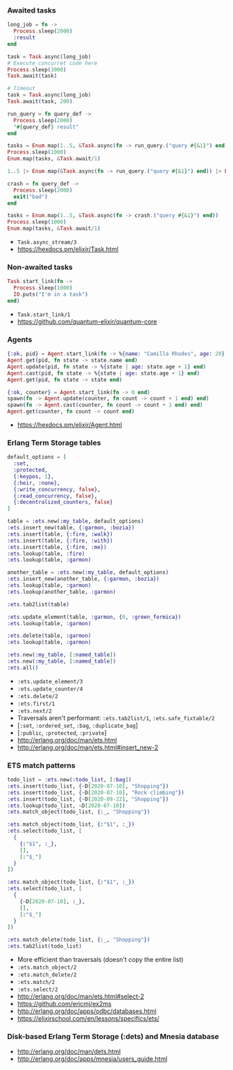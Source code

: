 ### Awaited tasks

```elixir
long_job = fn ->
  Process.sleep(2000)
  :result
end

task = Task.async(long_job)
# Execute concurret code here
Process.sleep(3000)
Task.await(task)

# Timeout
task = Task.async(long_job)
Task.await(task, 200)
```

```elixir
run_query = fn query_def ->
  Process.sleep(2000)
  "#{query_def} result"
end

tasks = Enum.map(1..5, &Task.async(fn -> run_query.("query #{&1}") end))
Process.sleep(1000)
Enum.map(tasks, &Task.await/1)

1..5 |> Enum.map(&Task.async(fn -> run_query.("query #{&1}") end)) |> Enum.map(&Task.await/1)
```

```elixir
crash = fn query_def ->
  Process.sleep(2000)
  exit("bad")
end

tasks = Enum.map(1..5, &Task.async(fn -> crash.("query #{&1}") end))
Process.sleep(1000)
Enum.map(tasks, &Task.await/1)
```

- `Task.async_stream/3`
- https://hexdocs.pm/elixir/Task.html

### Non-awaited tasks

```elixir
Task.start_link(fn ->
  Process.sleep(1000)
  IO.puts("I'm in a task")
end)
```

- `Task.start_link/1`
- https://github.com/quantum-elixir/quantum-core

### Agents

```elixir
{:ok, pid} = Agent.start_link(fn -> %{name: "Camilla Rhodes", age: 20} end)
Agent.get(pid, fn state -> state.name end)
Agent.update(pid, fn state -> %{state | age: state.age + 1} end)
Agent.cast(pid, fn state -> %{state | age: state.age + 1} end)
Agent.get(pid, fn state -> state end)

{:ok, counter} = Agent.start_link(fn -> 0 end)
spawn(fn -> Agent.update(counter, fn count -> count + 1 end) end)
spawn(fn -> Agent.cast(counter, fn count -> count + 1 end) end)
Agent.get(counter, fn count -> count end)
```

- https://hexdocs.pm/elixir/Agent.html

### Erlang Term Storage tables

```elixir
default_options = [
  :set,
  :protected,
  {:keypos, 1},
  {:heir, :none},
  {:write_concurrency, false},
  {:read_concurrency, false},
  {:decentralized_counters, false}
]

table = :ets.new(:my_table, default_options)
:ets.insert_new(table, {:garmon, :bozia})
:ets.insert(table, {:fire, :walk})
:ets.insert(table, {:fire, :with})
:ets.insert(table, {:fire, :me})
:ets.lookup(table, :fire)
:ets.lookup(table, :garmon)

another_table = :ets.new(:my_table, default_options)
:ets.insert_new(another_table, {:garmon, :bozia})
:ets.lookup(table, :garmon)
:ets.lookup(another_table, :garmon)

:ets.tab2list(table)

:ets.update_element(table, :garmon, {0, :green_formica})
:ets.lookup(table, :garmon)

:ets.delete(table, :garmon)
:ets.lookup(table, :garmon)

:ets.new(:my_table, [:named_table])
:ets.new(:my_table, [:named_table])
:ets.all()
```

- `:ets.update_element/3`
- `:ets.update_counter/4`
- `:ets.delete/2`
- `:ets.first/1`
- `:ets.next/2`
- Traversals aren't performant: `:ets.tab2list/1`, `:ets.safe_fixtable/2`
- [`:set`, `:ordered_set`, `:bag`, `:duplicate_bag`]
- [`:public`, `:protected`, `:private`]
- http://erlang.org/doc/man/ets.html
- http://erlang.org/doc/man/ets.html#insert_new-2

### ETS match patterns

```elixir
todo_list = :ets.new(:todo_list, [:bag])
:ets.insert(todo_list, {~D[2020-07-10], "Shopping"})
:ets.insert(todo_list, {~D[2020-07-10], "Rock climbing"})
:ets.insert(todo_list, {~D[2020-09-22], "Shopping"})
:ets.lookup(todo_list, ~D[2020-07-10])
:ets.match_object(todo_list, {:_, "Shopping"})

:ets.match_object(todo_list, {:"$1", :_})
:ets.select(todo_list, [
  {
    {:"$1", :_},
    [],
    [:"$_"]
  }
])

:ets.match_object(todo_list, {:"$1", :_})
:ets.select(todo_list, [
  {
    {~D[2020-07-10], :_},
    [],
    [:"$_"]
  }
])

:ets.match_delete(todo_list, {:_, "Shopping"})
:ets.tab2list(todo_list)
```

- More efficient than traversals (doesn't copy the entire list)
- `:ets.match_object/2`
- `:ets.match_delete/2`
- `:ets.match/2`
- `:ets.select/2`
- http://erlang.org/doc/man/ets.html#select-2
- https://github.com/ericmj/ex2ms
- http://erlang.org/doc/apps/odbc/databases.html
- https://elixirschool.com/en/lessons/specifics/ets/

### Disk-based Erlang Term Storage (:dets) and Mnesia database

- http://erlang.org/doc/man/dets.html
- http://erlang.org/doc/apps/mnesia/users_guide.html

###

```elixir

```

###

```elixir

```
